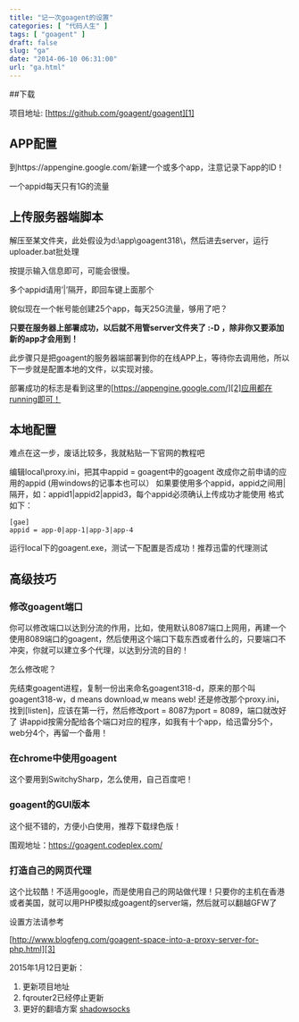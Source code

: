 ```yaml
---
title: "记一次goagent的设置"
categories: [ "代码人生" ]
tags: [ "goagent" ]
draft: false
slug: "ga"
date: "2014-06-10 06:31:00"
url: "ga.html"
---
```


##下载

项目地址: [https://github.com/goagent/goagent][1]

## APP配置

到https://appengine.google.com/新建一个或多个app，注意记录下app的ID！

一个appid每天只有1G的流量

## 上传服务器端脚本

解压至某文件夹，此处假设为d:\app\goagent318\，然后进去server，运行uploader.bat批处理

按提示输入信息即可，可能会很慢。

多个appid请用’|’隔开，即回车键上面那个

貌似现在一个帐号能创建25个app，每天25G流量，够用了吧？

**只要在服务器上部署成功，以后就不用管server文件夹了 :-D ，除非你又要添加新的app才会用到！**

此步骤只是把goagent的服务器端部署到你的在线APP上，等待你去调用他，所以下一步就是配置本地的文件，以实现对接。

部署成功的标志是看到这里的[https://appengine.google.com/][2]应用都在running即可！

## 本地配置

难点在这一步，废话比较多，我就粘贴一下官网的教程吧

编辑local\proxy.ini，把其中appid = goagent中的goagent 改成你之前申请的应用的appid (用windows的记事本也可以）
如果要使用多个appid，appid之间用|隔开，如：appid1|appid2|appid3，每个appid必须确认上传成功才能使用
格式 如下：

    [gae] 
    appid = app-0|app-1|app-3|app-4
    
运行local下的goagent.exe，测试一下配置是否成功！推荐迅雷的代理测试

## 高级技巧

### 修改goagent端口

你可以修改端口以达到分流的作用，比如，使用默认8087端口上网用，再建一个使用8089端口的goagent，然后使用这个端口下载东西或者什么的，只要端口不冲突，你就可以建立多个代理，以达到分流的目的！

怎么修改呢？

先结束goagent进程，复制一份出来命名goagent318-d，原来的那个叫goagent318-w，d means download,w means web!
还是修改那个proxy.ini，找到[listen]，应该在第一行，然后修改port = 8087为port = 8089，端口就改好了
讲appid按需分配给各个端口对应的程序，如我有十个app，给迅雷分5个，web分4个，再留一个备用！

### 在chrome中使用goagent

这个要用到SwitchySharp，怎么使用，自己百度吧！

### goagent的GUI版本

这个挺不错的，方便小白使用，推荐下载绿色版！

围观地址：https://goagent.codeplex.com/

### 打造自己的网页代理

这个比较酷！不适用google，而是使用自己的网站做代理！只要你的主机在香港或者美国，就可以用PHP模拟成goagent的server端，然后就可以翻越GFW了

设置方法请参考

[http://www.blogfeng.com/goagent-space-into-a-proxy-server-for-php.html][3]


2015年1月12日更新：

1. 更新项目地址
2. fqrouter2已经停止更新
3. 更好的翻墙方案 [shadowsocks][4]


  [1]: https://github.com/goagent/goagent
  [2]: https://appengine.google.com/
  [3]: http://www.blogfeng.com/goagent-space-into-a-proxy-server-for-php.html
  [4]: https://blog.phpgao.com/shadowsocks_on_linux.html